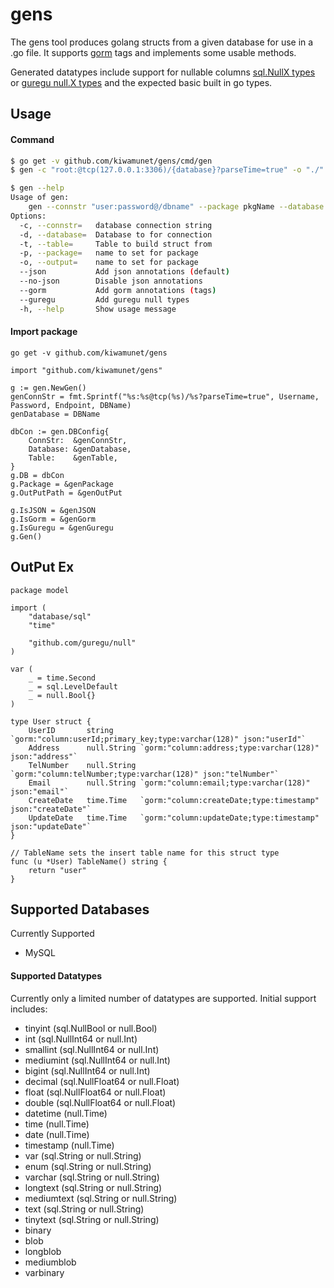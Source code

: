 # gens 


The gens tool produces golang structs from a given database for use in a .go file.
It supports [gorm](https://github.com/jinzhu/gorm) tags and implements some usable methods.

Generated datatypes include support for nullable columns [sql.NullX types](https://golang.org/pkg/database/sql/#NullBool) or [guregu null.X types](https://github.com/guregu/null)
and the expected basic built in go types.


## Usage
#### Command
```BASH
$ go get -v github.com/kiwamunet/gens/cmd/gen
$ gen -c "root:@tcp(127.0.0.1:3306)/{database}?parseTime=true" -o "./" -d nickel -p model --json --gorm --guregu

$ gen --help
Usage of gen:
	gen --connstr "user:password@/dbname" --package pkgName --database databaseName --table tableName --output outputdir [--json] [--gorm] [--guregu]
Options:
  -c, --connstr=   database connection string
  -d, --database=  Database to for connection
  -t, --table=     Table to build struct from
  -p, --package=   name to set for package
  -o, --output=    name to set for package
  --json           Add json annotations (default)
  --no-json        Disable json annotations
  --gorm           Add gorm annotations (tags)
  --guregu         Add guregu null types
  -h, --help       Show usage message

```

#### Import package
```Golang
go get -v github.com/kiwamunet/gens

import "github.com/kiwamunet/gens"

g := gen.NewGen()
genConnStr = fmt.Sprintf("%s:%s@tcp(%s)/%s?parseTime=true", Username, Password, Endpoint, DBName)
genDatabase = DBName

dbCon := gen.DBConfig{
    ConnStr:  &genConnStr,
    Database: &genDatabase,
    Table:    &genTable,
}
g.DB = dbCon
g.Package = &genPackage
g.OutPutPath = &genOutPut

g.IsJSON = &genJSON
g.IsGorm = &genGorm
g.IsGuregu = &genGuregu
g.Gen()
```

## OutPut Ex

```Golang
package model

import (
	"database/sql"
	"time"

	"github.com/guregu/null"
)

var (
	_ = time.Second
	_ = sql.LevelDefault
	_ = null.Bool{}
)

type User struct {
	UserID       string      `gorm:"column:userId;primary_key;type:varchar(128)" json:"userId"`
	Address      null.String `gorm:"column:address;type:varchar(128)" json:"address"`
	TelNumber    null.String `gorm:"column:telNumber;type:varchar(128)" json:"telNumber"`
	Email        null.String `gorm:"column:email;type:varchar(128)" json:"email"`
	CreateDate   time.Time   `gorm:"column:createDate;type:timestamp" json:"createDate"`
	UpdateDate   time.Time   `gorm:"column:updateDate;type:timestamp" json:"updateDate"`
}

// TableName sets the insert table name for this struct type
func (u *User) TableName() string {
	return "user"
}
```
## Supported Databases

Currently Supported
- MySQL

#### Supported Datatypes

Currently only a limited number of datatypes are supported. Initial support includes:
-  tinyint (sql.NullBool or null.Bool)
-  int      (sql.NullInt64 or null.Int)
-  smallint      (sql.NullInt64 or null.Int)
-  mediumint      (sql.NullInt64 or null.Int)
-  bigint (sql.NullInt64 or null.Int)
-  decimal (sql.NullFloat64 or null.Float)
-  float (sql.NullFloat64 or null.Float)
-  double (sql.NullFloat64 or null.Float)
-  datetime (null.Time)
-  time  (null.Time)
-  date (null.Time)
-  timestamp (null.Time)
-  var (sql.String or null.String)
-  enum (sql.String or null.String)
-  varchar (sql.String or null.String)
-  longtext (sql.String or null.String)
-  mediumtext (sql.String or null.String)
-  text (sql.String or null.String)
-  tinytext (sql.String or null.String)
-  binary
-  blob
-  longblob
-  mediumblob
-  varbinary
